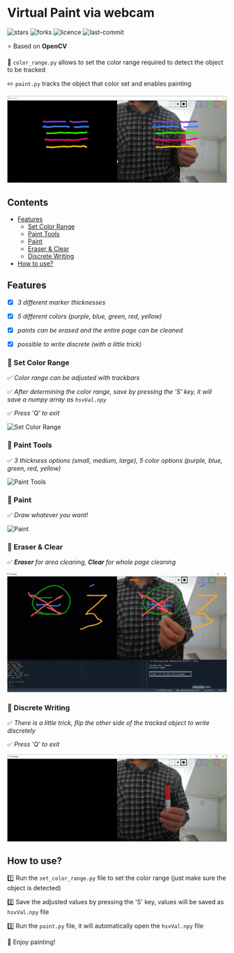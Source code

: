 # Virtual Paint via webcam

![stars](https://img.shields.io/github/stars/myoluk/virtual-painting)
![forks](https://img.shields.io/github/forks/myoluk/virtual-painting)
![licence](https://img.shields.io/github/license/myoluk/virtual-painting)
![last-commit](https://img.shields.io/github/last-commit/myoluk/virtual-painting)

:star: Based on **OpenCV**

:floppy_disk: `color_range.py` allows to set the color range required to detect the object to be tracked

:pencil2: `paint.py` tracks the object that color set and enables painting

![Virtual Painting](/images/paint.png)

## Contents
- [Features](#features)
  - [Set Color Range](#rocket-set-color-range)
  - [Paint Tools](#rocket-paint-tools)
  - [Paint](#rocket-paint)
  - [Eraser & Clear](#rocket-eraser--clear)
  - [Discrete Writing](#rocket-discrete-writing)
- [How to use?](#how-to-use)

## Features

- [x] _3 different marker thicknesses_

- [x] _5 different colors (purple, blue, green, red, yellow)_

- [x] _paints can be erased and the entire page can be cleaned_

- [x] _possible to write discrete (with a little trick)_

### :rocket: Set Color Range
:white_check_mark: _Color range can be adjusted with trackbars_

:white_check_mark: _After determining the color range, save by pressing the 'S' key, it will save a numpy array as `hsvVal.npy`_

:white_check_mark: _Press 'Q' to exit_

![Set Color Range](/images/set-color-range.gif)


### :rocket: Paint Tools
:white_check_mark: _3 thickness options (small, medium, large), 5 color options (purple, blue, green, red, yellow)_

![Paint Tools](/images/paint-tools.gif)


### :rocket: Paint
:white_check_mark: _Draw whatever you want!_

![Paint](/images/paint.gif)


### :rocket: Eraser & Clear
:white_check_mark: _**Eraser** for area cleaning, **Clear** for whole page cleaning_

![Eraser & Clear](/images/paint-eraser.gif)


### :rocket: Discrete Writing
:white_check_mark: _There is a little trick, flip the other side of the tracked object to write discretely_

:white_check_mark: _Press 'Q' to exit_

![Marker Enable/Disable](/images/marker-enable-disable.gif)


## How to use?
:one: Run the `set_color_range.py` file to set the color range (just make sure the object is detected)

:two: Save the adjusted values by pressing the 'S' key, values will be saved as `hsvVal.npy` file

:three: Run the `paint.py` file, it will automatically open the `hsvVal.npy` file

:100: Enjoy painting!
